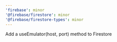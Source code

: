 ```yaml
---
'firebase': minor
'@firebase/firestore': minor
'@firebase/firestore-types': minor
---
```


Add a useEmulator(host, port) method to Firestore
